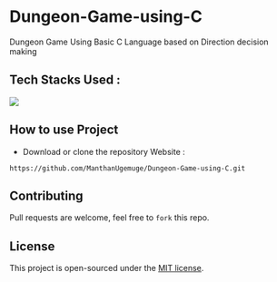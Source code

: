 # Dungeon-Game-using-C
Dungeon Game Using Basic C  Language based on Direction decision making

## Tech Stacks Used :

<a target="_blank" href="https://www.w3schools.in/c-tutorial/"><img src="https://img.shields.io/badge/C-00599C?style=for-the-badge&logo=c&logoColor=white"></img></a>

## How to use Project

- Download or clone the repository Website : 

```
https://github.com/ManthanUgemuge/Dungeon-Game-using-C.git
```

## Contributing
Pull requests are welcome, feel free to ```fork``` this repo.

## License
This project is open-sourced under the [MIT license]().
